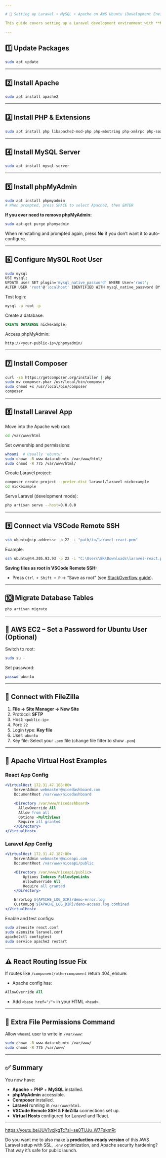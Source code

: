 ```yaml
---

# 🚀 Setting up Laravel + MySQL + Apache on AWS Ubuntu (Development Environment) by Nick

This guide covers setting up a Laravel development environment with **MySQL** on an **AWS EC2 Ubuntu instance**, connecting via **VSCode Remote SSH**, and configuring **FileZilla** for file transfer.

---
```


## 1️⃣ Update Packages

```bash
sudo apt update
```

---

## 2️⃣ Install Apache

```bash
sudo apt install apache2
```

---

## 3️⃣ Install PHP & Extensions

```bash
sudo apt install php libapache2-mod-php php-mbstring php-xmlrpc php-soap php-gd php-xml php-cli php-zip php-bcmath php-tokenizer php-json php-pear
```

---

## 4️⃣ Install MySQL Server

```bash
sudo apt install mysql-server
```

---

## 5️⃣ Install phpMyAdmin

```bash
sudo apt install phpmyadmin
# When prompted, press SPACE to select Apache2, then ENTER
```

**If you ever need to remove phpMyAdmin:**

```bash
sudo apt-get purge phpmyadmin
```

When reinstalling and prompted again, press **No** if you don’t want it to auto-configure.

---

## 6️⃣ Configure MySQL Root User

```bash
sudo mysql
USE mysql;
UPDATE user SET plugin='mysql_native_password' WHERE User='root';
ALTER USER 'root'@'localhost' IDENTIFIED WITH mysql_native_password BY 'forge@123';
```

Test login:

```bash
mysql -u root -p
```

Create a database:

```sql
CREATE DATABASE nickexample;
```

Access phpMyAdmin:

```
http://<your-public-ip>/phpmyadmin/
```

---

## 7️⃣ Install Composer

```bash
curl -sS https://getcomposer.org/installer | php
sudo mv composer.phar /usr/local/bin/composer
sudo chmod +x /usr/local/bin/composer
composer
```

---

## 8️⃣ Install Laravel App

Move into the Apache web root:

```bash
cd /var/www/html
```

Set ownership and permissions:

```bash
whoami  # Usually 'ubuntu'
sudo chown -R www-data:ubuntu /var/www/html/
sudo chmod -R 775 /var/www/html/
```

Create Laravel project:

```bash
composer create-project --prefer-dist laravel/laravel nickexample
cd nickexample
```

Serve Laravel (development mode):

```bash
php artisan serve --host=0.0.0.0
```

---

## 9️⃣ Connect via VSCode Remote SSH

```bash
ssh ubuntu@<ip-address> -p 22 -i "path/to/laravel-react.pem"
```

Example:

```bash
ssh ubuntu@44.205.93.93 -p 22 -i "C:\Users\BK\Downloads\laravel-react.pem"
```

**Saving files as root in VSCode Remote SSH:**

* Press `Ctrl + Shift + P` → “Save as root” (see [StackOverflow guide](https://stackoverflow.com/questions/56291492/how-to-save-a-file-in-vscode-remote-ssh-with-a-non-root-user-privileges)).

---

## 🔟 Migrate Database Tables

```bash
php artisan migrate
```

---

## 🔑 AWS EC2 – Set a Password for Ubuntu User (Optional)

Switch to root:

```bash
sudo su -
```

Set password:

```bash
passwd ubuntu
```

---

## 📂 Connect with FileZilla

1. **File → Site Manager → New Site**
2. Protocol: **SFTP**
3. Host: `<public-ip>`
4. Port: `22`
5. Login type: **Key file**
6. User: `ubuntu`
7. Key file: Select your `.pem` file (change file filter to show `.pem`)

---

## 📜 Apache Virtual Host Examples

### React App Config

```apache
<VirtualHost 172.31.47.186:80>
    ServerAdmin webmaster@nicedashboard.com
    DocumentRoot /var/www/nicedashboard

    <Directory /var/www/nicedashboard>
      AllowOverride All
      Allow from all
      Options -MultiViews
      Require all granted
    </Directory>
</VirtualHost>
```

### Laravel App Config

```apache
<VirtualHost 172.31.47.187:80>
    ServerAdmin webmaster@niceapi.com
    DocumentRoot /var/www/niceapi/public

    <Directory /var/www/niceapi/public>
        Options Indexes FollowSymLinks
        AllowOverride All
        Require all granted
    </Directory>

    ErrorLog ${APACHE_LOG_DIR}/demo-error.log
    CustomLog ${APACHE_LOG_DIR}/demo-access.log combined
</VirtualHost>
```

Enable and test configs:

```bash
sudo a2ensite react.conf
sudo a2ensite laravel.conf
apache2ctl configtest
sudo service apache2 restart
```

---

## ⚠️ React Routing Issue Fix

If routes like `/component/othercomponent` return 404, ensure:

* Apache config has:

```apache
AllowOverride All
```

* Add `<base href="/">` in your HTML `<head>`.

---

## 📌 Extra File Permissions Command

Allow `whoami` user to write in `/var/www`:

```bash
sudo chown -R www-data:ubuntu /var/www/
sudo chmod -R 775 /var/www/
```

---

## ✅ Summary

You now have:

* **Apache** + **PHP** + **MySQL** installed.
* **phpMyAdmin** accessible.
* **Composer** installed.
* **Laravel** running in `/var/www/html`.
* **VSCode Remote SSH** & **FileZilla** connections set up.
* **Virtual Hosts** configured for Laravel and React.

---
https://youtu.be/JUV1vcjkgTc?si=se0TUJu_W7FskmRt

Do you want me to also make a **production-ready version** of this AWS Laravel setup with SSL, `.env` optimization, and Apache security hardening? That way it’s safe for public launch.
